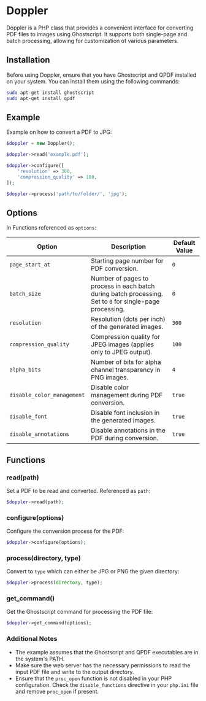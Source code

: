 # Doppler 

Doppler is a PHP class that provides a convenient interface for converting PDF files to images using Ghostscript. It supports both single-page and batch processing, allowing for customization of various parameters.

## Installation

Before using Doppler, ensure that you have Ghostscript and QPDF installed on your system. You can install them using the following commands:

```bash
sudo apt-get install ghostscript
sudo apt-get install qpdf
```

## Example
Example on how to convert a PDF to JPG:
```php
$doppler = new Doppler();

$doppler->read('example.pdf');

$doppler->configure([
    'resolution' => 300,
    'compression_quality' => 100,
]);

$doppler->process('path/to/folder/', 'jpg');
```

## Options
In Functions referenced as `options`:

| Option                    | Description                                                                                              | Default Value               |
|---------------------------|----------------------------------------------------------------------------------------------------------|-----------------------------|
| `page_start_at`           | Starting page number for PDF conversion.                                                                 | `0`                         |
| `batch_size`              | Number of pages to process in each batch during batch processing. Set to `0` for single-page processing. | `0`                         |
| `resolution`              | Resolution (dots per inch) of the generated images.                                                      | `300`                       |
| `compression_quality`     | Compression quality for JPEG images (applies only to JPEG output).                                       | `100`                       |
| `alpha_bits`              | Number of bits for alpha channel transparency in PNG images.                                             | `4`                         |
| `disable_color_management`| Disable color management during PDF conversion.                                                          | `true`                      |
| `disable_font`            | Disable font inclusion in the generated images.                                                          | `true`                      |
| `disable_annotations`     | Disable annotations in the PDF during conversion.                                                        | `true`                      |

## Functions

### read(path)
Set a PDF to be read and converted. Referenced as `path`:
```php
$doppler->read(path);
```

### configure(options)
Configure the conversion process for the PDF:
```php
$doppler->configure(options);
```

### process(directory, type)
Convert to `type` which can either be JPG or PNG the given directory:
```php
$doppler->process(directory, type);
```

### get_command()
Get the Ghostscript command for processing the PDF file:
```php
$doppler->get_command(options);
```

### Additional Notes

- The example assumes that the Ghostscript and QPDF executables are in the system's PATH.
- Make sure the web server has the necessary permissions to read the input PDF file and write to the output directory.
- Ensure that the `proc_open` function is not disabled in your PHP configuration. Check the `disable_functions` directive in your `php.ini` file and remove `proc_open` if present.
